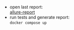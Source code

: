 - open last report:\
[allure-report](https://sdet0mis.github.io/qa-practice.selenium/)
- run tests and generate report:\
```docker compose up```